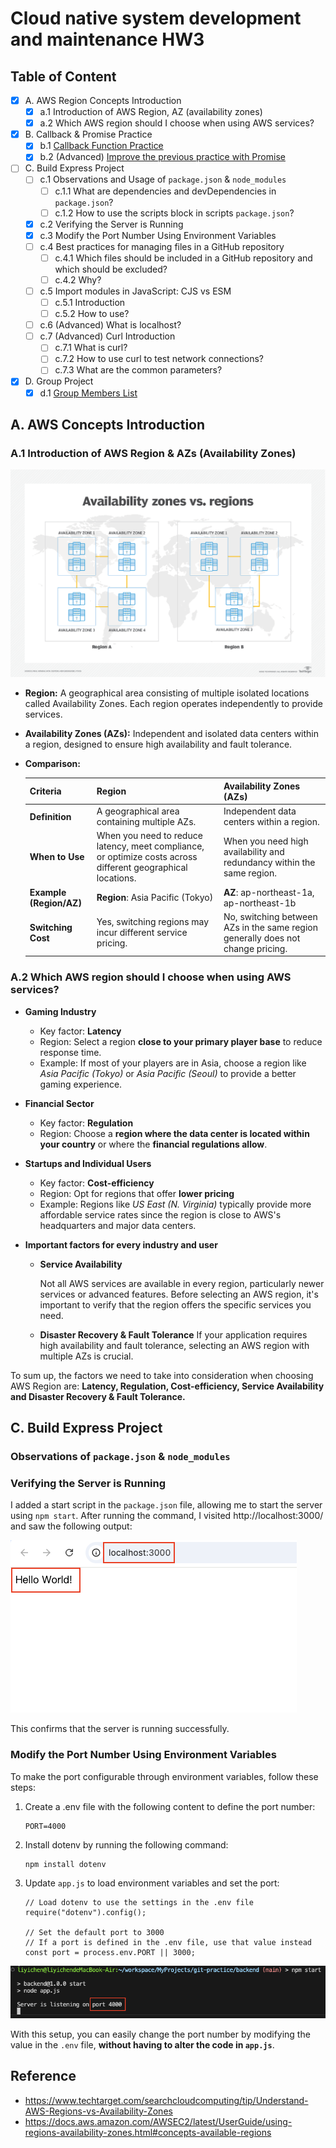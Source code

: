 # Cloud native system development and maintenance HW3

## Table of Content

-   [x] A. AWS Region Concepts Introduction
    -   [x] a.1 Introduction of AWS Region, AZ (availability zones)
    -   [x] a.2 Which AWS region should I choose when using AWS services?
-   [x] B. Callback & Promise Practice
    -   [x] b.1 [Callback Function Practice](./callback.js)
    -   [x] b.2 (Advanced) [Improve the previous practice with Promise](promise.js)
-   [ ] C. Build Express Project
    -   [ ] c.1 Observations and Usage of `package.json` & `node_modules`
        -   [ ] c.1.1 What are dependencies and devDependencies in `package.json`?
        -   [ ] c.1.2 How to use the scripts block in scripts `package.json`?
    -   [x] c.2 Verifying the Server is Running
    -   [x] c.3 Modify the Port Number Using Environment Variables
    -   [ ] c.4 Best practices for managing files in a GitHub repository
        -   [ ] c.4.1 Which files should be included in a GitHub repository and which should be excluded?
        -   [ ] c.4.2 Why?
    -   [ ] c.5 Import modules in JavaScript: CJS vs ESM
        -   [ ] c.5.1 Introduction
        -   [ ] c.5.2 How to use?
    -   [ ] c.6 (Advanced) What is localhost?
    -   [ ] c.7 (Advanced) Curl Introduction
        -   [ ] c.7.1 What is curl?
        -   [ ] c.7.2 How to use curl to test network connections?
        -   [ ] c.7.3 What are the common parameters?
-   [x] D. Group Project
    -   [x] d.1 [Group Members List](group.md)

## A. AWS Concepts Introduction

### A.1 Introduction of AWS Region & AZs (Availability Zones)

![aws_availability_zones_vs_regions](../images//week-03/aws_availability_zones_vs_regions.png)

-   **Region:** A geographical area consisting of multiple isolated locations called Availability Zones. Each region operates independently to provide services.
-   **Availability Zones (AZs):** Independent and isolated data centers within a region, designed to ensure high availability and fault tolerance.
-   **Comparison:**

    | **Criteria**            | **Region**                                                                                                   | **Availability Zones (AZs)**                                                    |
    | ----------------------- | ------------------------------------------------------------------------------------------------------------ | ------------------------------------------------------------------------------- |
    | **Definition**          | A geographical area containing multiple AZs.                                                                 | Independent data centers within a region.                                       |
    | **When to Use**         | When you need to reduce latency, meet compliance, or optimize costs across different geographical locations. | When you need high availability and redundancy within the same region.          |
    | **Example (Region/AZ)** | **Region**: Asia Pacific (Tokyo)                                                                             | **AZ**: ap-northeast-1a, ap-northeast-1b                                        |
    | **Switching Cost**      | Yes, switching regions may incur different service pricing.                                                  | No, switching between AZs in the same region generally does not change pricing. |

### A.2 Which AWS region should I choose when using AWS services?

-   **Gaming Industry**

    -   Key factor: **Latency**
    -   Region: Select a region **close to your primary player base** to reduce response time.
    -   Example: If most of your players are in Asia, choose a region like _Asia Pacific (Tokyo)_ or _Asia Pacific (Seoul)_ to provide a better gaming experience.

-   **Financial Sector**

    -   Key factor: **Regulation**
    -   Region: Choose a **region where the data center is located within your country** or where the **financial regulations allow**.

-   **Startups and Individual Users**

    -   Key factor: **Cost-efficiency**
    -   Region: Opt for regions that offer **lower pricing**
    -   Example: Regions like _US East (N. Virginia)_ typically provide more affordable service rates since the region is close to AWS's headquarters and major data centers.

-   **Important factors for every industry and user**

    -   **Service Availability**

        Not all AWS services are available in every region, particularly newer services or advanced features. Before selecting an AWS region, it's important to verify that the region offers the specific services you need.

    -   **Disaster Recovery & Fault Tolerance**
        If your application requires high availability and fault tolerance, selecting an AWS region with multiple AZs is crucial.

To sum up, the factors we need to take into consideration when choosing AWS Region are: **Latency, Regulation, Cost-efficiency, Service Availability and Disaster Recovery & Fault Tolerance.**

## C. Build Express Project

### Observations of `package.json` & `node_modules`

### Verifying the Server is Running

I added a start script in the `package.json` file, allowing me to start the server using `npm start`. After running the command, I visited http://localhost:3000/ and saw the following output:

![Result](../images/week-03/verify-server.png)

This confirms that the server is running successfully.

### Modify the Port Number Using Environment Variables

To make the port configurable through environment variables, follow these steps:

1. Create a .env file with the following content to define the port number:
    ```
    PORT=4000
    ```
2. Install dotenv by running the following command:
    ```
    npm install dotenv
    ```
3. Update `app.js` to load environment variables and set the port:

    ```
    // Load dotenv to use the settings in the .env file
    require("dotenv").config();

    // Set the default port to 3000
    // If a port is defined in the .env file, use that value instead
    const port = process.env.PORT || 3000;
    ```

![update-port](../images/week-03/update-port.png)

With this setup, you can easily change the port number by modifying the value in the `.env` file, **without having to alter the code in `app.js`**.

## Reference

-   https://www.techtarget.com/searchcloudcomputing/tip/Understand-AWS-Regions-vs-Availability-Zones
-   https://docs.aws.amazon.com/AWSEC2/latest/UserGuide/using-regions-availability-zones.html#concepts-available-regions
